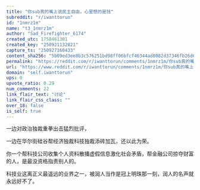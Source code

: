 ```yaml
---
title: "你sub真的嘴上说民主自由，心里想的是钱"
subreddit: "r/iwanttorun"
id: "1nmrz1m"
name: "t3_1nmrz1m"
author: "Sad_Firefighter_6174"
created_utc: 1758461301
created_key: "250921132821"
capture_ts: "250927160433"
content_sha256: "5b09ed3ee8b3c576251bd98ff06bfcf46344ad8082d37346fb26d66824634754"
permalink: "https://reddit.com/r/iwanttorun/comments/1nmrz1m/你sub真的嘴上说民主自由心里想的是钱/"
url: "https://www.reddit.com/r/iwanttorun/comments/1nmrz1m/你sub真的嘴上说民主自由心里想的是钱/"
domain: "self.iwanttorun"
ups: 0
upvote_ratio: 0.29
num_comments: 22
link_flair_text: "讨论"
link_flair_css_class: ""
over_18: false
is_self: true
---
```


一边对政治独裁重拳出击猛烈批评，

一边在华尔街硅谷帮经济独裁科技独裁添砖加瓦，还以此为荣。

你一个帮科技公司收集个人资料散播虚假信息激化社会矛盾，帮金融公司掠夺财富的人，是最没资格指责别人的。

科技业这离正义最遥远的业界之一，被润人当作是冠上明珠那一刻，润人的名声就永远好不了。

